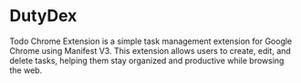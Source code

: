 # DutyDex
Todo Chrome Extension is a simple task management extension for Google Chrome using Manifest V3. This extension allows users to create, edit, and delete tasks, helping them stay organized and productive while browsing the web.
